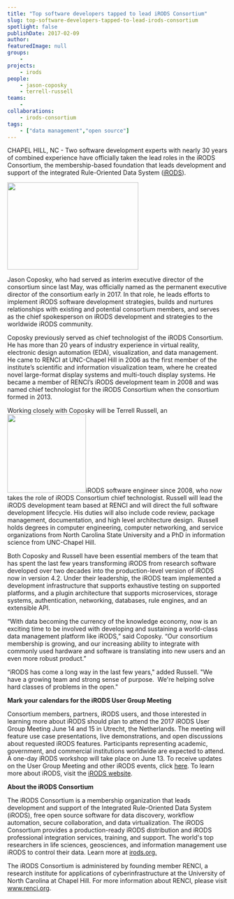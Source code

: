 ```yaml
---
title: "Top software developers tapped to lead iRODS Consortium"
slug: top-software-developers-tapped-to-lead-irods-consortium
spotlight: false
publishDate: 2017-02-09
author: 
featuredImage: null
groups:
    - 
projects:
    - irods
people:
    - jason-coposky
    - terrell-russell
teams: 
    - 
collaborations:
    - irods-consortium
tags:
    - ["data management","open source"]
---
```

CHAPEL HILL, NC - Two software development experts with nearly 30 years of combined experience have officially taken the lead roles in the iRODS Consortium, the membership-based foundation that leads development and support of the integrated Rule-Oriented Data System (<a href="https://irods.org/">iRODS</a>).<!--more-->

<a href="http://renci.org/wp-content/uploads/2016/05/Coposky-Jason.jpeg"><img class="alignleft wp-image-15460 size-medium" src="http://renci.org/wp-content/uploads/2016/05/Coposky-Jason-300x200.jpeg" width="300" height="200" /></a>

Jason Coposky, who had served as interim executive director of the consortium since last May, was officially named as the permanent executive director of the consortium early in 2017. In that role, he leads efforts to implement iRODS software development strategies, builds and nurtures relationships with existing and potential consortium members, and serves as the chief spokesperson on iRODS development and strategies to the worldwide iRODS community.

Coposky previously served as chief technologist of the iRODS Consortium. He has more than 20 years of industry experience in virtual reality, electronic design automation (EDA), visualization, and data management. He came to RENCI at UNC-Chapel Hill in 2006 as the first member of the institute’s scientific and information visualization team, where he created novel large-format display systems and multi-touch display systems. He became a member of RENCI’s iRODS development team in 2008 and was named chief technologist for the iRODS Consortium when the consortium formed in 2013.

Working closely with Coposky will be Terrell Russell, an <a href="http://renci.org/wp-content/uploads/2017/02/terrellrussell.jpeg"><img class="alignright wp-image-15938 size-full" src="http://renci.org/wp-content/uploads/2017/02/terrellrussell.jpeg" width="180" height="180" /></a>iRODS software engineer since 2008, who now takes the role of iRODS Consortium chief technologist. Russell will lead the iRODS development team based at RENCI and will direct the full software development lifecycle. His duties will also include code review, package management, documentation, and high level architecture design.  Russell holds degrees in computer engineering, computer networking, and service organizations from North Carolina State University and a PhD in information science from UNC-Chapel Hill.

Both Coposky and Russell have been essential members of the team that has spent the last few years transforming iRODS from research software developed over two decades into the production-level version of iRODS now in version 4.2. Under their leadership, the iRODS team implemented a development infrastructure that supports exhaustive testing on supported platforms, and a plugin architecture that supports microservices, storage systems, authentication, networking, databases, rule engines, and an extensible API.

“With data becoming the currency of the knowledge economy, now is an exciting time to be involved with developing and sustaining a world-class data management platform like iRODS,” said Coposky. “Our consortium membership is growing, and our increasing ability to integrate with commonly used hardware and software is translating into new users and an even more robust product.”

“iRODS has come a long way in the last few years," added Russell. "We have a growing team and strong sense of purpose.  We're helping solve hard classes of problems in the open."

<strong>Mark your calendars for the iRODS User Group Meeting</strong>

Consortium members, partners, iRODS users, and those interested in learning more about iRODS should plan to attend the 2017 iRODS User Group Meeting June 14 and 15 in Utrecht, the Netherlands. The meeting will feature use case presentations, live demonstrations, and open discussions about requested iRODS features. Participants representing academic, government, and commercial institutions worldwide are expected to attend. A one-day iRODS workshop will take place on June 13. To receive updates on the User Group Meeting and other iRODS events, click <a href="http://eepurl.com/bStUCr">here</a>. To learn more about iRODS, visit the <a href="http://www.irods.org/">iRODS website</a>.

<strong>About the iRODS Consortium</strong>

The iRODS Consortium is a membership organization that leads development and support of the Integrated Rule-Oriented Data System (iRODS), free open source software for data discovery, workflow automation, secure collaboration, and data virtualization. The iRODS Consortium provides a production-ready iRODS distribution and iRODS professional integration services, training, and support. The world's top researchers in life sciences, geosciences, and information management use iRODS to control their data. Learn more at <a href="http://irods.org/">irods.org.</a>

The iRODS Consortium is administered by founding member RENCI, a research institute for applications of cyberinfrastructure at the University of North Carolina at Chapel Hill. For more information about RENCI, please visit <a href="http://www.renci.org">www.renci.org</a>.
